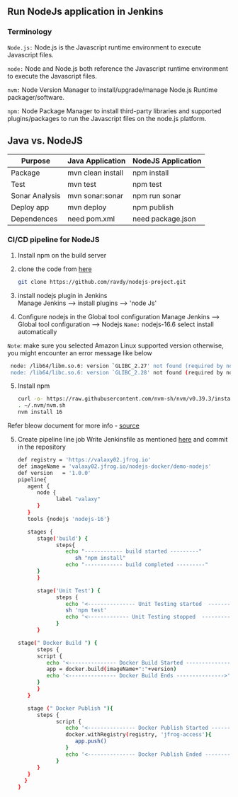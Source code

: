 ## Run NodeJs application in Jenkins

### Terminology
`Node.js:`  Node.js is the Javascript runtime environment to execute  Javascript files.

`node:` Node and Node.js both reference the Javascript runtime environment to execute the Javascript files.

`nvm:` Node Version Manager to install/upgrade/manage Node.js Runtime packager/software.

`npm:` Node Package Manager to install third-party libraries and supported plugins/packages to run the Javascript files on the node.js platform.

## Java vs. NodeJS
Purpose        | Java Application   | NodeJS Application
-------------- | ------------------ | -------------
Package        | mvn clean install  | npm install
Test           | mvn test           | npm test
Sonar Analysis | mvn sonar:sonar    | npm run sonar
Deploy app     | mvn deploy         | npm publish
Dependences    | need pom.xml       | need package.json


### CI/CD pipeline for NodeJS

1. Install npm on the build server
2. clone the code from [here](https://github.com/ravdy/nodejs-project.git)
   ```sh
   git clone https://github.com/ravdy/nodejs-project.git
   ```
3. install nodejs plugin in Jenkins   
   Manage Jenkins --> install plugins --> 'node Js'

4. Configure nodejs in the Global tool configuration 
   Manage Jenkins --> Global tool configuration --> Nodejs
   `Name:` nodejs-16.6
   select install automatically

  `Note`: make sure you selected Amazon Linux supported version
  otherwise, you might encounter an error message like below   
   ```sh 
    node: /lib64/libm.so.6: version `GLIBC_2.27' not found (required by node)
    node: /lib64/libc.so.6: version `GLIBC_2.28' not found (required by node)
   ```
   
5. Install npm  
   ```sh 
   curl -o- https://raw.githubusercontent.com/nvm-sh/nvm/v0.39.3/install.sh | bash
   . ~/.nvm/nvm.sh
   nvm install 16
   ```
Refer bleow document for more info - [source](https://docs.aws.amazon.com/sdk-for-javascript/v2/developer-guide/setting-up-node-on-ec2-instance.html)

5. Create pipeline line job 
   Write Jenkinsfile as mentioned [here](https://raw.githubusercontent.com/ravdy/nodejs-project/main/Jenkinsfile) and commit in the repository 
   ```sh
   def registry = 'https://valaxy02.jfrog.io'
   def imageName = 'valaxy02.jfrog.io/nodejs-docker/demo-nodejs'
   def version   = '1.0.0'
   pipeline{
      agent {
         node {
               label "valaxy"
         }
      }
      tools {nodejs 'nodejs-16'}

      stages {
         stage('build') {
               steps{
                  echo "------------ build started ---------"
                     sh "npm install"
                  echo "------------ build completed ---------"
         }
         }

         stage('Unit Test') {
               steps {
                  echo '<--------------- Unit Testing started  --------------->'
                  sh 'npm test'
                  echo '<------------- Unit Testing stopped  --------------->'
               }
         }

   stage(" Docker Build ") {
         steps {
         script {
            echo '<--------------- Docker Build Started --------------->'
            app = docker.build(imageName+":"+version)
            echo '<--------------- Docker Build Ends --------------->'
         }
         }
      }

      stage (" Docker Publish "){
         steps {
               script {
                  echo '<--------------- Docker Publish Started --------------->'  
                  docker.withRegistry(registry, 'jfrog-access'){
                     app.push()
                  }    
                  echo '<--------------- Docker Publish Ended --------------->'  
               }
         }
      }  
     }
   }
   ``` 

